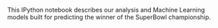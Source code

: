 This IPython notebook describes our analysis and Machine Learning models built for predicting the winner of the SuperBowl championship.
